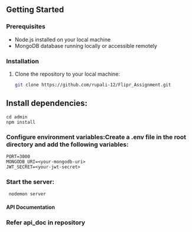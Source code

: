## Getting Started

### Prerequisites

- Node.js installed on your local machine
- MongoDB database running locally or accessible remotely

### Installation

1. Clone the repository to your local machine:

   ```bash
   git clone https://github.com/rupali-12/Flipr_Assignment.git

## Install dependencies:
```
cd admin
npm install
```
### Configure environment variables:Create a .env file in the root directory and add the following variables:
```
PORT=3000
MONGODB_URI=<your-mongodb-uri>
JWT_SECRET=<your-jwt-secret>
```

### Start the server:
``` nodemon server```

#### API Documentation
### Refer api_doc in repository
